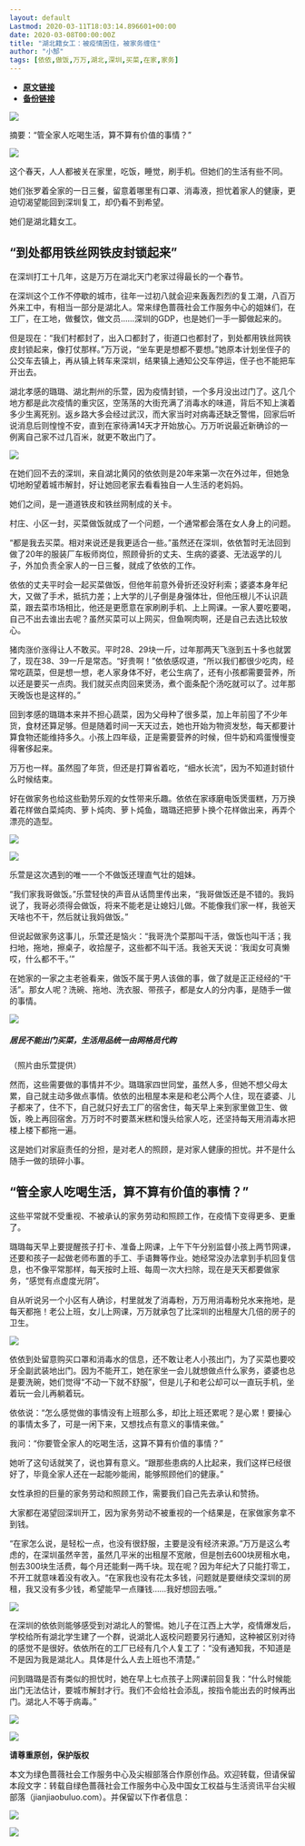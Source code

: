 ```yaml
---
layout: default
Lastmod: 2020-03-11T18:03:14.896601+00:00
date: 2020-03-08T00:00:00Z
title: "湖北籍女工：被疫情困住，被家务缠住"
author: "小郜"
tags: [依依,做饭,万万,湖北,深圳,买菜,在家,家务]
---
```


* [**原文链接**](https://mp.weixin.qq.com/s/64fHfXe4Oxc6h_lHBALcdA)
* [**备份链接**](https://archive.li/wip/WxlMa)


  

  

  

  

  

  

  

  

  

  

  

  

  

  

  

  

  

  

  

  

  

  

  

  

  

  

  

  

![](/images/post/bbbfdfd2b93a92d90a16e10ce96ac4d1.jpg)

摘要：“管全家人吃喝生活，算不算有价值的事情？”

![](/images/post/04f533ded03083fd2293269ab49cf49b.jpg)

这个春天，人人都被关在家里，吃饭，睡觉，刷手机。但她们的生活有些不同。

她们张罗着全家的一日三餐，留意着哪里有口罩、消毒液，担忧着家人的健康，更迫切渴望能回到深圳复工，却仍看不到希望。

她们是湖北籍女工。

  

“到处都用铁丝网铁皮封锁起来”
---------------

在深圳打工十几年，这是万万在湖北天门老家过得最长的一个春节。

在深圳这个工作不停歇的城市，往年一过初八就会迎来轰轰烈烈的复工潮，八百万外来工中，有相当一部分是湖北人。常来绿色蔷薇社会工作服务中心的姐妹们，在工厂，在工地，做餐饮，做文员……深圳的GDP，也是她们一手一脚做起来的。

但是现在：“我们村都封了，出入口都封了，街道口也都封了，到处都用铁丝网铁皮封锁起来，像打仗那样。”万万说，“坐车更是想都不要想。”她原本计划坐侄子的公交车去镇上，再从镇上转车来深圳，结果镇上通知公交车停运，侄子也不能把车开出去。

湖北孝感的璐璐、湖北荆州的乐萱，因为疫情封锁，一个多月没出过门了。这几个地方都是此次疫情的重灾区，空荡荡的大街充满了消毒水的味道，背后不知上演着多少生离死别。返乡路大多会经过武汉，而大家当时对病毒还缺乏警惕，回家后听说消息后则惶惶不安，直到在家待满14天才开始放心。万万听说最近新确诊的一例离自己家不过几百米，就更不敢出门了。

![](/images/post/d2dd79b842ff11fbda2bddfe8257421a.jpg)  

在她们回不去的深圳，来自湖北黄冈的依依则是20年来第一次在外过年，但她急切地盼望着城市解封，好让她回老家去看看独自一人生活的老妈妈。

她们之间，是一道道铁皮和铁丝网制成的关卡。

  

村庄、小区一封，买菜做饭就成了一个问题，一个通常都会落在女人身上的问题。

“都是我去买菜。相对来说还是我更适合一些。”虽然还在深圳，依依暂时无法回到做了20年的服装厂车板师岗位，照顾骨折的丈夫、生病的婆婆、无法返学的儿子，外加负责全家人的一日三餐，就成了依依的工作。

依依的丈夫平时会一起买菜做饭，但他年前意外骨折还没好利索；婆婆本身年纪大，又做了手术，抵抗力差；上大学的儿子倒是身强体壮，但他压根儿不认识蔬菜，跟去菜市场相比，他还是更愿意在家刷刷手机、上上网课。一家人要吃要喝，自己不出去谁出去呢？虽然买菜可以上网买，但鱼啊肉啊，还是自己去选比较放心。

猪肉涨价涨得让人不敢买。平时28、29块一斤，过年那两天飞涨到五十多也就罢了，现在38、39一斤是常态。“好贵啊！”依依感叹道，“所以我们都很少吃肉，经常吃蔬菜，但是想一想，老人家身体不好，老公生病了，还有小孩都需要营养，所以还是要买一点肉。我们就买点肉回来煲汤，煮个面条配个汤吃就可以了。过年那天晚饭也是这样的。”

回到孝感的璐璐本来并不担心蔬菜，因为父母种了很多菜，加上年前囤了不少年货，食材还算足够。但是随着时间一天天过去，她也开始为物资发愁，每天都要计算食物还能维持多久。小孩上四年级，正是需要营养的时候，但牛奶和鸡蛋慢慢变得奢侈起来。

万万也一样。虽然囤了年货，但还是打算省着吃，“细水长流”，因为不知道封锁什么时候结束。

好在做家务也给这些勤劳乐观的女性带来乐趣。依依在家琢磨电饭煲蛋糕，万万换着花样做白菜炖肉、萝卜炖肉、萝卜炖鱼，璐璐还把萝卜换个花样做出来，再弄个漂亮的造型。

![](/images/post/e5551be699998af8dd3865ac0d1982b8.jpg)  

![](/images/post/4fb9c41f864cc996722c8dbe5bc720c8.jpg)  

  

乐萱是这次遇到的唯一一个不做饭还理直气壮的姐妹。

“我们家我哥做饭。”乐萱轻快的声音从话筒里传出来，“我哥做饭还是不错的。我妈说了，我哥必须得会做饭，将来不能老是让媳妇儿做。不能像我们家一样，我爸天天啥也不干，然后就让我妈做饭。”

但说起做家务这事儿，乐萱还是恼火：“我哥洗个菜那叫干活，做饭也叫干活；我扫地，拖地，擦桌子，收拾屋子，这些都不叫干活。我爸天天说：‘我闺女可真懒哎，什么都不干。’”

在她家的一家之主老爸看来，做饭不属于男人该做的事，做了就是正正经经的“干活”。那女人呢？洗碗、拖地、洗衣服、带孩子，都是女人的分内事，是随手一做的事情。

![](/images/post/f177fc6a001f5f8d741413cf311b66e2.jpg)  

##### 居民不能出门买菜，生活用品统一由网格员代购  
（照片由乐萱提供）

然而，这些需要做的事情并不少。璐璐家四世同堂，虽然人多，但她不想父母太累，自己就主动多做点事情。依依的出租屋本来是和老公两个人住，现在婆婆、儿子都来了，住不下，自己就只好去工厂的宿舍住，每天早上来到家里做卫生、做饭，晚上再回宿舍。万万时不时要蒸米糕和馒头给家人吃，还坚持每天用消毒水把楼上楼下都拖一遍。

这是她们对家庭责任的分担，是对老人的照顾，是对家人健康的担忧。并不是什么随手一做的琐碎小事。

  

“管全家人吃喝生活，算不算有价值的事情？”
---------------------

这些平常就不受重视、不被承认的家务劳动和照顾工作，在疫情下变得更多、更重了。

璐璐每天早上要提醒孩子打卡、准备上网课，上午下午分别监督小孩上两节网课，还要和孩子一起做老师布置的手工、手语舞等作业。她经常没办法拿到手机回复信息，也不像平常那样，每天按时上班、每周一次大扫除，现在是天天都要做家务，“感觉有点虚度光阴”。

自从听说另一个小区有人确诊，村里就发了消毒粉，万万用消毒粉兑水来拖地，是每天都拖！老公上班，女儿上网课，万万就承包了比深圳的出租屋大几倍的房子的卫生。

![](/images/post/5fac9c893cfb12fc042f242cb3afecdc.jpg)  

依依到处留意购买口罩和消毒水的信息，还不敢让老人小孩出门，为了买菜也要咬牙全副武装地出门。因为不能开工，她在家坐一会儿就想做点什么家务，婆婆也总是要洗碗，她们觉得“不动一下就不舒服”，但是儿子和老公却可以一直玩手机，坐着玩一会儿再躺着玩。

依依说：“怎么感觉做的事情没有上班那么多，却比上班还累呢？是心累！要操心的事情太多了，可是一闲下来，又想找点有意义的事情来做。”

我问：“你要管全家人的吃喝生活，这算不算有价值的事情？”

她听了这句话就笑了，说也算有意义。“跟那些患病的人比起来，我们这样已经很好了，毕竟全家人还在一起能吵能闹，能够照顾他们的健康。”

女性承担的巨量的家务劳动和照顾工作，需要我们自己先去承认和赞扬。

  

大家都在渴望回深圳开工，因为家务劳动不被重视的一个结果是，在家做家务拿不到钱。

“在家怎么说，是轻松一点，也没有很舒服，主要是没有经济来源。”万万是这么考虑的，在深圳虽然辛苦，虽然几平米的出租屋不宽敞，但是刨去600块房租水电，刨去300块生活费，每个月还能剩一两千块。现在呢？因为年纪大了只能打零工，不开工就意味着没有收入。“在家我也没有花太多钱，问题就是要继续交深圳的房租，我又没有多少钱，希望能早一点赚钱……我好想回去哦。”

![](/images/post/b99dceb8d5d6c02846401fa430c3a82b.jpg)  

在深圳的依依则能够感受到对湖北人的警惕。她儿子在江西上大学，疫情爆发后，学校给所有湖北学生建了一个群，说湖北人返校问题要另行通知，这种被区别对待的感觉不是很好。依依所在的工厂已经有几个人复工了：“没有通知我，不知道是不是因为我是湖北人。具体是什么人去上班也不清楚。”

问到璐璐是否有类似的担忧时，她在早上七点孩子上网课前回复我：“什么时候能出门无法估计，要城市解封才行。我们不会给社会添乱，按指令能出去的时候再出门。湖北人不等于病毒。”

  

[![](/images/post/6db7c8b04647ffc4f14125b9f44161fc.jpg)](http://mp.weixin.qq.com/s?__biz=MzA4NTg3OTEzNg==&mid=2653077146&idx=1&sn=a6bb2ad750716e68dbe767e15edf3795&chksm=84072e95b370a783f7dbef0faee095b7e51088bf1a924a7f682ba2fc925a13ac6e48d1a6345b&scene=21#wechat_redirect)

  

![](/images/post/cc02e2b65393d965245766924bbe1af5.jpg)

  

**请尊重原创，保护版权**

本文为绿色蔷薇社会工作服务中心及尖椒部落合作原创作品。欢迎转载，但请保留本段文字：转载自绿色蔷薇社会工作服务中心及中国女工权益与生活资讯平台尖椒部落（jianjiaobuluo.com）。并保留以下作者信息：

![](/images/post/66a0106aa693b924f34ceb9653f39e5e.jpg)

![](/images/post/60d499a082385c18ae6cb75eaf18c7a9.jpg)

